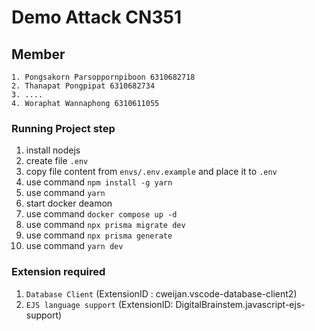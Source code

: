 # Demo Attack CN351

## Member
```
1. Pongsakorn Parsoppornpiboon 6310682718
2. Thanapat Pongpipat 6310682734
3. ....
4. Woraphat Wannaphong 6310611055
```


### Running Project step
1. install nodejs
2. create file `.env`
3. copy file content from `envs/.env.example` and place it to `.env`
4. use command `npm install -g yarn`
5. use command `yarn`
6. start docker deamon
7. use command `docker compose up -d`
8. use command `npx prisma migrate dev`
9.  use command `npx prisma generate`
10. use command `yarn dev`



### Extension required
1. `Database Client` (ExtensionID : cweijan.vscode-database-client2)
2. `EJS language support` (ExtensionID: DigitalBrainstem.javascript-ejs-support)
